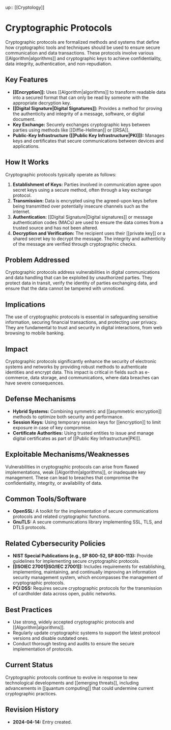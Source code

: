 up:: [[Cryptology]]
# Cryptographic Protocols

Cryptographic protocols are formalized methods and systems that define how cryptographic tools and techniques should be used to ensure secure communication and data transactions. These protocols involve various [[Algorithm|algorithms]] and cryptographic keys to achieve confidentiality, data integrity, authentication, and non-repudiation.

## Key Features

- **[[Encryption]]:** Uses [[Algorithm|algorithms]] to transform readable data into a secured format that can only be read by someone with the appropriate decryption key.
- **[[Digital Signature|Digital Signatures]]:** Provides a method for proving the authenticity and integrity of a message, software, or digital document.
- **Key Exchange:** Securely exchanges cryptographic keys between parties using methods like [[Diffie-Hellman]] or [[RSA]].
- **Public-Key Infrastructure ([[Public Key Infrastructure|PKI]]):** Manages keys and certificates that secure communications between devices and applications.

## How It Works

Cryptographic protocols typically operate as follows:

1. **Establishment of Keys:** Parties involved in communication agree upon secret keys using a secure method, often through a key exchange protocol.
2. **Transmission:** Data is encrypted using the agreed-upon keys before being transmitted over potentially insecure channels such as the internet.
3. **Authentication:** [[Digital Signature|Digital signatures]] or message authentication codes (MACs) are used to ensure the data comes from a trusted source and has not been altered.
4. **Decryption and Verification:** The recipient uses their [[private key]] or a shared secret key to decrypt the message. The integrity and authenticity of the message are verified through cryptographic checks.

## Problem Addressed

Cryptographic protocols address vulnerabilities in digital communications and data handling that can be exploited by unauthorized parties. They protect data in transit, verify the identity of parties exchanging data, and ensure that the data cannot be tampered with unnoticed.

## Implications

The use of cryptographic protocols is essential in safeguarding sensitive information, securing financial transactions, and protecting user privacy. They are fundamental to trust and security in digital interactions, from web browsing to mobile banking.

## Impact

Cryptographic protocols significantly enhance the security of electronic systems and networks by providing robust methods to authenticate identities and encrypt data. This impact is critical in fields such as e-commerce, data storage, and communications, where data breaches can have severe consequences.

## Defense Mechanisms

- **Hybrid Systems:** Combining symmetric and [[asymmetric encryption]] methods to optimize both security and performance.
- **Session Keys:** Using temporary session keys for [[encryption]] to limit exposure in case of key compromise.
- **Certificate Authorities:** Using trusted entities to issue and manage digital certificates as part of [[Public Key Infrastructure|PKI]].

## Exploitable Mechanisms/Weaknesses

Vulnerabilities in cryptographic protocols can arise from flawed implementations, weak [[Algorithm|algorithms]], or inadequate key management. These can lead to breaches that compromise the confidentiality, integrity, or availability of data.

## Common Tools/Software

- **OpenSSL:** A toolkit for the implementation of secure communications protocols and related cryptographic functions.
- **GnuTLS:** A secure communications library implementing SSL, TLS, and DTLS protocols.

## Related Cybersecurity Policies

- **NIST Special Publications (e.g., SP 800-52, SP 800-113):** Provide guidelines for implementing secure cryptographic protocols.
- **[[ISOIEC 27001|ISO/IEC 27001]]:** Includes requirements for establishing, implementing, maintaining, and continually improving an information security management system, which encompasses the management of cryptographic protocols.
- **PCI DSS:** Requires secure cryptographic protocols for the transmission of cardholder data across open, public networks.

## Best Practices

- Use strong, widely accepted cryptographic protocols and [[Algorithm|algorithms]].
- Regularly update cryptographic systems to support the latest protocol versions and disable outdated ones.
- Conduct thorough testing and audits to ensure the secure implementation of protocols.

## Current Status

Cryptographic protocols continue to evolve in response to new technological developments and [[emerging threats]], including advancements in [[quantum computing]] that could undermine current cryptographic practices.

## Revision History

- **2024-04-14:** Entry created.